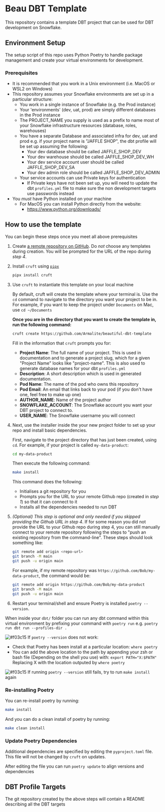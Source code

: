 # Beau DBT Template

This repository contains a template DBT project that can be used for DBT
development on Snowflake.

## Environment Setup

The setup script of this repo uses Python Poetry to handle package management
and create your virtual environments for development.

### Prerequisites
- It is recommended that you work in a Unix environment (i.e. MacOS or WSL2 on Windows)
 - This repository assumes your Snowflake environments are set up in a particular structure:
   - You work in a single instance of Snowflake (e.g. the Prod instance)
   - Your 'environments' (dev, uat, prod) are simply different databases in the Prod instance
   - The PROJECT_NAME you supply is used as a prefix to name most of your Snowflake infrastructure resources (database, roles, warehouses)
   - You have a separate Database and associated infra for dev, uat and prod e.g. if your project name is "JAFFLE SHOP", the dbt profile will be set up assuming the following:
      - Your dev database should be called JAFFLE_SHOP_DEV
      - Your dev warehouse should be called JAFFLE_SHOP_DEV_WH
      - Your dev service account user should be called JAFFLE_SHOP_DEV_SA
      - Your dev admin role should be called JAFFLE_SHOP_DEV_ADMIN
   - Your service accounts can use Private keys for authentication
      - If Private keys have not been set up, you will need to update the dbt `profiles.yml` file to make sure the non development targets use passwords instead
- You *must* have Python installed on your machine
  - For MacOS you can install Python directly from the website: 
    - https://www.python.org/downloads/ 


## How to use the template

You can begin these steps once you meet all above prerequisites 

1. Create [a remote repository on GitHub](https://github.com/new). Do *not* choose any templates during creation. You will be prompted for the URL of the repo during *step 4*. 

2. Install `cruft` using [`pipx`](https://github.com/pipxproject/pipx)

   ```bash
   pipx install cruft
   ```

3. Use `cruft` to instantiate this template on your local machine

   By default, cruft will create the template where your terminal is. Use the
   `cd` command to navigate to the directory you want your project to be in. For
   example, if you want to keep the project under `Documents` on Mac, use
   `cd ~/Documents`

   **Once you are in the directory that you want to create the template in, run
   the following command:**

   ```bash
   cruft create https://github.com/Armalite/beautiful-dbt-template
   ```

   Fill in the information that `cruft` prompts you for:

   - **Project Name**: The full name of your project. This is used in
     documentation and to generate a project slug, which for a given "Project
     Name" looks like "project-name". This is also used to generate database names
     for your dbt `profiles.yml`
   - **Description**: A short description which is used in generated
     documentation.
   - **Pod Name**: The name of the pod who owns this repository
   - **Pod Email**: An email that links back to your pod (if you don't have one,
     feel free to make up one)
   - **AUTHOR_NAME**: Name of the project author
   - **SNOWFLAKE_ACCOUNT**: The Snowflake account you want your DBT project to connect to.
   - **USER_NAME**: The Snowflake username you will connect

4. Next, use the installer inside the your new project folder to set up your repo and install
   basic dependencies.

   First, navigate to the project directory that has just been created, using
   `cd`. For example, if your project is called `my-data-product`:

   ```bash
   cd my-data-product
   ```

   Then execute the following command:

   ```bash
   make install
   ```

   This command does the following:

   - Initialises a git repository for you
   - Prompts you for the URL to your remote Github repo (created in *step 1*) so that it can connect to it
   - Installs all the dependencies needed to run DBT

5. _(Optional)_ *This step is optional and only needed if you skipped providing the Github URL in step 4*.
   If for some reason you did not provide the URL to your Github repo during step 4, you can still 
   manually connect to your remote repository following the steps to "push an existing repository 
   from the command-line". These steps should look something like:

   ```bash
   git remote add origin <repo-url>
   git branch -M main
   git push -u origin main
   ```

   For example, if my remote repository was
   `https://github.com/Bob/my-data-product`, the command would be:

   ```bash
   git remote add origin https://github.com/Bob/my-data-product
   git branch -M main
   git push -u origin main
   ```

6. Restart your terminal/shell and ensure Poetry is installed
   `poetry --version`.

When inside your `dbt/` folder you can run any dbt command within this virtual
environment by prefixing your command with `poetry run` e.g.
`poetry run dbt run --profiles-dir .`

![#f03c15](https://via.placeholder.com/15/f03c15/000000?text=+) If `poetry --version` does not work:
  - Check that Poetry has been install at a particular location: `where poetry`
  - You can add the above location to the path by appending your zsh or bash file (Depending on the shell you use) with:
  `export PATH="X:$PATH"`
  Replacing X with the location outputed by `where poetry`

![#f03c15](https://via.placeholder.com/15/f03c15/000000?text=+) If running
`poetry --version` still fails, try to run `make install` again

### Re-installing Poetry

You can re-install poetry by running:

```bash
make install
```

And you can do a clean install of poetry by running:

```bash
make clean install
```

### Update Poetry Dependencies

Additional dependencies are specified by editing the `pyproject.toml` file. This
file will not be changed by `cruft` on updates.

After editing the file you can run `poetry update` to align versions and
dependencies


## DBT Profile Targets
The git repository created by the above steps will contain a README describing all the DBT targets
